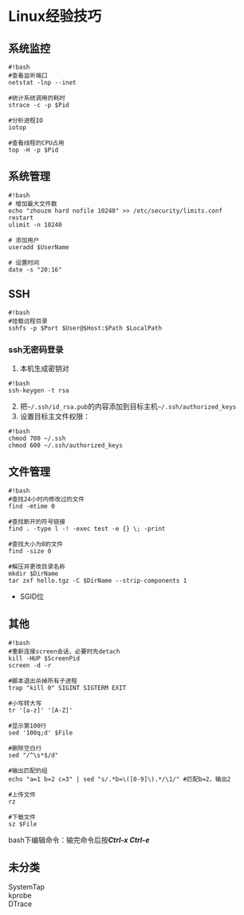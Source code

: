 # Linux经验技巧

## 系统监控
```
#!bash
#查看监听端口
netstat -lnp --inet

#统计系统调用的耗时
strace -c -p $Pid

#分析进程IO
iotop

#查看线程的CPU占用
top -H -p $Pid
```

## 系统管理
```
#!bash
# 增加最大文件数
echo "zhouzm hard nofile 10240" >> /etc/security/limits.conf
restart
ulimit -n 10240

# 添加用户
useradd $UserName

# 设置时间
date -s "20:16"
```

## SSH
```
#!bash
#挂载远程目录
sshfs -p $Port $User@$Host:$Path $LocalPath
```
### ssh无密码登录
1. 本机生成密钥对
```
#!bash
ssh-keygen -t rsa
```  
2. 把`~/.ssh/id_rsa.pub`的内容添加到目标主机`~/.ssh/authorized_keys`  
3. 设置目标主文件权限：
```
#!bash
chmod 700 ~/.ssh
chmod 600 ~/.ssh/authorized_keys
```

## 文件管理
```
#!bash
#查找24小时内修改过的文件
find -mtime 0

#查找断开的符号链接
find . -type l -! -exec test -e {} \; -print

#查找大小为0的文件
find -size 0

#解压并更改目录名称
mkdir $DirName
tar zxf hello.tgz -C $DirName --strip-components 1
```

*  SGID位

## 其他
```
#!bash
#重新连接screen会话，必要时先detach
kill -HUP $ScreenPid
screen -d -r

#脚本退出杀掉所有子进程
trap "kill 0" SIGINT SIGTERM EXIT

#小写转大写
tr '[a-z]' '[A-Z]'

#显示第100行
sed '100q;d' $File

#删除空白行
sed "/^\s*$/d"

#输出匹配的组
echo "a=1 b=2 c=3" | sed "s/.*b=\([0-9]\).*/\1/" #匹配b=2，输出2

#上传文件
rz

#下载文件
sz $File
```
bash下编辑命令：输完命令后按***Ctrl-x Ctrl-e***

## 未分类
SystemTap  
kprobe  
DTrace